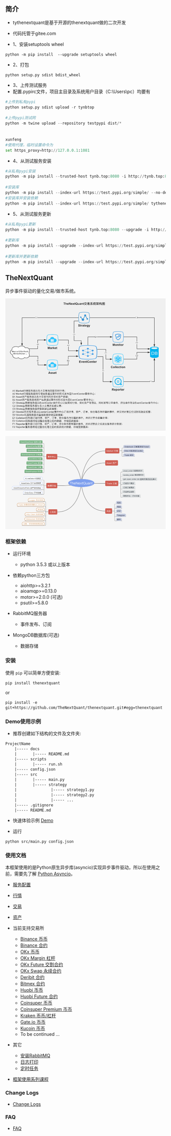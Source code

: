 ## 简介
- tythenextquant是基于开源的thenextquant做的二次开发
- 代码托管于gitee.com

- 1、安装setuptools wheel
```
python -m pip install  --upgrade setuptools wheel 
```
- 2、打包
```
python setup.py sdist bdist_wheel
```
- 3、上传测试服务
- 配置.pypirc文件，项目主目录及系统用户目录（C:\Users\pc）均要有
```python
#上传到私有pypi
python setup.py sdist upload -r tynbtop

#上传pypi测试网
python -m twine upload --repository testpypi dist/*


xunfeng
#使用代理，临时设置命令为
set https_proxy=http://127.0.0.1:1081
```

- 4、从测试服务安装
```python
#从私有pypi安装
python -m pip install --trusted-host tynb.top:8080 -i http://tynb.top:8080/simple/ tythenextquant

#安装库
python -m pip install --index-url https://test.pypi.org/simple/ --no-deps tythenextquant
#安装库并安装依赖
python -m pip install --index-url https://test.pypi.org/simple/ tythenextquant
```

- 5、从测试服务更新
```python
#从私有pypi更新
python -m pip install --trusted-host tynb.top:8080 --upgrade -i http://tynb.top:8080/simple/ tythenextquant

#更新库
python -m pip install --upgrade --index-url https://test.pypi.org/simple/ --no-deps tythenextquant

#更新库并更新依赖
python -m pip install --upgrade --index-url https://test.pypi.org/simple/ tythenextquant
```

## TheNextQuant

异步事件驱动的量化交易/做市系统。

![](docs/images/framework.png)

![](docs/images/struct.png)


### 框架依赖

- 运行环境
	- python 3.5.3 或以上版本

- 依赖python三方包
	- aiohttp>=3.2.1
	- aioamqp>=0.13.0
	- motor>=2.0.0 (可选)
	- psutil>=5.8.0

- RabbitMQ服务器
    - 事件发布、订阅

- MongoDB数据库(可选)
    - 数据存储


### 安装
使用 `pip` 可以简单方便安装:
```text
pip install thenextquant
```

or

```text
pip install -e git+https://github.com/TheNextQuant/thenextquant.git#egg=thenextquant
```

### Demo使用示例

- 推荐创建如下结构的文件及文件夹:
```text
ProjectName
    |----- docs
    |       |----- README.md
    |----- scripts
    |       |----- run.sh
    |----- config.json
    |----- src
    |       |----- main.py
    |       |----- strategy
    |               |----- strategy1.py
    |               |----- strategy2.py
    |               |----- ...
    |----- .gitignore
    |----- README.md
```

- 快速体验示例
    [Demo](example/demo)


- 运行
```text
python src/main.py config.json
```


### 使用文档

本框架使用的是Python原生异步库(asyncio)实现异步事件驱动，所以在使用之前，需要先了解 [Python Asyncio](https://docs.python.org/3/library/asyncio.html)。

- [服务配置](docs/configure/README.md)
- [行情](docs/market.md)
- [交易](docs/trade.md)
- [资产](docs/asset.md)
- 当前支持交易所
    - [Binance 币币](example/binance)
    - [Binance 合约](example/binance_future)
    - [OKx 币币](example/okx)
    - [OKx Margin 杠杆](example/okex_margin)
    - [OKx Future 交割合约](example/okex_future)
    - [OKx Swap 永续合约](example/okex_swap)
    - [Deribit 合约](example/deribit)
    - [Bitmex 合约](example/bitmex)
    - [Huobi 币币](example/huobi)
    - [Huobi Future 合约](example/huobi_future)
    - [Coinsuper 币币](example/coinsuper)
    - [Coinsuper Premium 币币](example/coinsuper_pre)
    - [Kraken 币币/杠杆](example/kraken) 
    - [Gate.io 币币](example/gate)
    - [Kucoin 币币](example/kucoin)
    - To be continued ...

- 其它
    - [安装RabbitMQ](docs/others/rabbitmq_deploy.md)
    - [日志打印](docs/others/logger.md)
    - [定时任务](docs/others/tasks.md)

- [框架使用系列课程](https://github.com/TheNextQuant/Documents)


### Change Logs
- [Change Logs](/docs/changelog.md)


### FAQ
- [FAQ](docs/faq.md)
